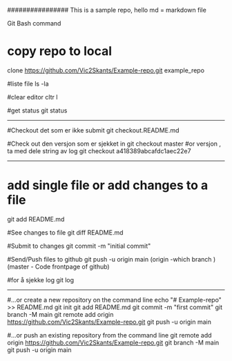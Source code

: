 ################
This is a sample repo, hello
md = markdown file

Git Bash command

# copy repo to local
clone https://github.com/Vic2Skants/Example-repo.git example_repo

#liste file
ls -la 

#clear editor
cltr l 

#get status 
git status

____________
#Checkout det som er ikke submit
git checkout.README.md

#Check out den versjon som er sjekket in
git checkout master
#or versjon , ta med dele string av log
git checkout a418389abcafdc1aec22e7 
______________

# add single file or add changes to a file
git add README.md

#See changes to file 
git diff README.md

#Submit to changes 
git commit -m "initial commit"

#Send/Push files to github
git push -u origin main
(origin -which branch )
(master - Code frontpage of github)


#for å sjekke log
git log
_____________________________



#…or create a new repository on the command line
echo "# Example-repo" >> README.md
git init
git add README.md
git commit -m "first commit"
git branch -M main
git remote add origin https://github.com/Vic2Skants/Example-repo.git
git push -u origin main


#…or push an existing repository from the command line
git remote add origin https://github.com/Vic2Skants/Example-repo.git
git branch -M main
git push -u origin main



